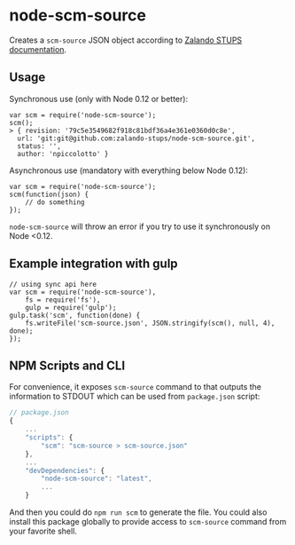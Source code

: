 # node-scm-source

Creates a `scm-source` JSON object according to [Zalando STUPS documentation](http://stups.readthedocs.org/en/latest/user-guide/application-development.html#docker).

## Usage

Synchronous use (only with Node 0.12 or better):

    var scm = require('node-scm-source');
    scm();
    > { revision: '79c5e3549682f918c81bdf36a4e361e0360d0c8e',
      url: 'git:git@github.com:zalando-stups/node-scm-source.git',
      status: '',
      author: 'npiccolotto' }

Asynchronous use (mandatory with everything below Node 0.12):

    var scm = require('node-scm-source');
    scm(function(json) {
        // do something    
    });

`node-scm-source` will throw an error if you try to use it synchronously on Node <0.12.

## Example integration with gulp

    // using sync api here
    var scm = require('node-scm-source'),
        fs = require('fs'),
        gulp = require('gulp');
    gulp.task('scm', function(done) {
        fs.writeFile('scm-source.json', JSON.stringify(scm(), null, 4), done);
    });

## NPM Scripts and CLI

For convenience, it exposes `scm-source` command to that outputs the information to STDOUT which can be used from `package.json` script:


```js
// package.json
{
    ...
    "scripts": {
        "scm": "scm-source > scm-source.json"
    },
    ...
    "devDependencies": {
        "node-scm-source": "latest",
        ...
    }
```

And then you could do `npm run scm` to generate the file. You could also install this package globally to provide access to `scm-source` command from your favorite shell.

